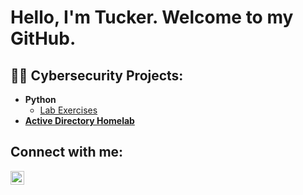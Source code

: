 <h1>Hello, I'm Tucker. Welcome to my GitHub.

<h2>👨‍💻 Cybersecurity Projects:</h2>

- <b>Python</b>
  - [Lab Exercises](https://github.com/tuckws/Lab_Python)
- <b>[Active Directory Homelab](https://github.com/tuckws/Lab_Python)

<h2> Connect with me:</h2>

[<img align="left" alt="tuckws | LinkedIn" width="22px" src="https://cdn.jsdelivr.net/npm/simple-icons@v3/icons/linkedin.svg" />][linkedin]

[linkedin]: https://linkedin.com/in/tuckws
